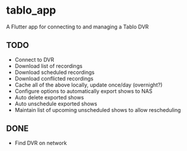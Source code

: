 # tablo_app

A Flutter app for connecting to and managing a Tablo DVR

## TODO
* Connect to DVR
* Download list of recordings
* Download scheduled recordings
* Download conflicted recordings
* Cache all of the above locally, update once/day (overnight?)
* Configure options to automatically export shows to NAS
* Auto delete exported shows
* Auto unschedule exported shows
* Maintain list of upcoming unscheduled shows to allow rescheduling

## DONE
* Find DVR on network